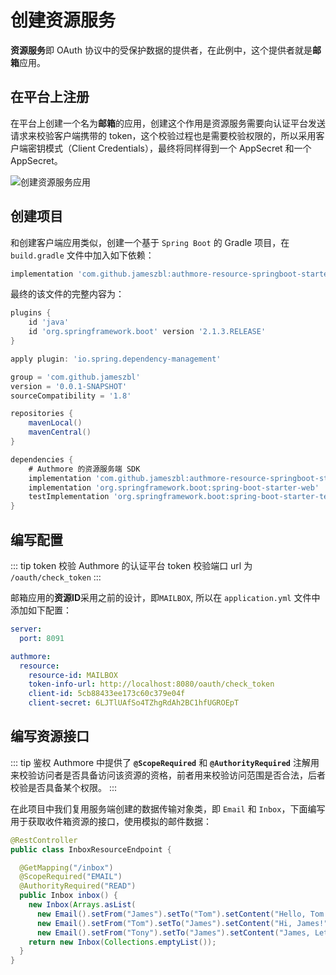 # 创建资源服务

**资源服务**即 OAuth 协议中的受保护数据的提供者，在此例中，这个提供者就是**邮箱**应用。

## 在平台上注册

在平台上创建一个名为**邮箱**的应用，创建这个作用是资源服务需要向认证平台发送请求来校验客户端携带的 token，这个校验过程也是需要校验权限的，所以采用客户端密钥模式（Client Credentials），最终将同样得到一个 AppSecret 和一个 AppSecret。

![创建资源服务应用](/resource_details.png)

## 创建项目

和创建客户端应用类似，创建一个基于 `Spring Boot` 的 Gradle 项目，在 `build.gradle` 文件中加入如下依赖：

```groovy
implementation 'com.github.jameszbl:authmore-resource-springboot-starter:1.0-RC'
```

最终的该文件的完整内容为：
```groovy
plugins {
    id 'java'
    id 'org.springframework.boot' version '2.1.3.RELEASE'
}

apply plugin: 'io.spring.dependency-management'

group = 'com.github.jameszbl'
version = '0.0.1-SNAPSHOT'
sourceCompatibility = '1.8'

repositories {
    mavenLocal()
    mavenCentral()
}

dependencies {
    # Authmore 的资源服务端 SDK
    implementation 'com.github.jameszbl:authmore-resource-springboot-starter:1.0-RC'
    implementation 'org.springframework.boot:spring-boot-starter-web'
    testImplementation 'org.springframework.boot:spring-boot-starter-test'
}
``` 

## 编写配置

::: tip token 校验
Authmore 的认证平台 token 校验端口 url 为 `/oauth/check_token`
:::

邮箱应用的**资源ID**采用之前的设计，即`MAILBOX`, 所以在 `application.yml` 文件中添加如下配置：

```yaml
server:
  port: 8091

authmore:
  resource:
    resource-id: MAILBOX
    token-info-url: http://localhost:8080/oauth/check_token
    client-id: 5cb88433ee173c60c379e04f
    client-secret: 6LJTlUAfSo4TZhgRdAh2BC1hfUGROEpT
```

## 编写资源接口

::: tip 鉴权
Authmore 中提供了 **`@ScopeRequired`** 和 **`@AuthorityRequired`** 注解用来校验访问者是否具备访问该资源的资格，前者用来校验访问范围是否合法，后者校验是否具备某个权限。
:::

在此项目中我们复用服务端创建的数据传输对象类，即 `Email` 和 `Inbox`，下面编写用于获取收件箱资源的接口，使用模拟的邮件数据：

```java
@RestController
public class InboxResourceEndpoint {

  @GetMapping("/inbox")
  @ScopeRequired("EMAIL")
  @AuthorityRequired("READ")
  public Inbox inbox() {
    new Inbox(Arrays.asList(
      new Email().setFrom("James").setTo("Tom").setContent("Hello, Tom!"),
      new Email().setFrom("Tom").setTo("James").setContent("Hi, James!"),
      new Email().setFrom("Tony").setTo("James").setContent("James, Let's go hiking!")));
    return new Inbox(Collections.emptyList());
  }
}
```
